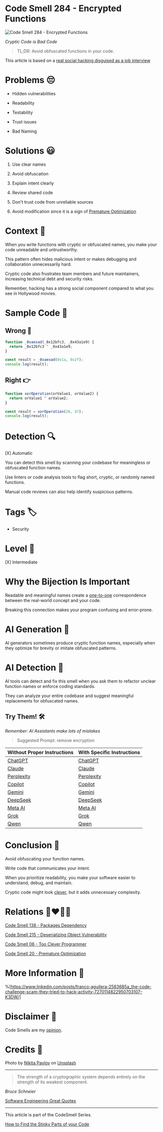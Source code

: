 # Code Smell 284 - Encrypted Functions

![Code Smell 284 - Encrypted Functions](Code%20Smell%20284%20-%20Encrypted%20Functions.jpg)

*Cryptic Code is Bad Code*

> TL;DR: Avoid obfuscated functions in your code.

This article is based on a [real social hacking disguised as a job interview](https://www.linkedin.com/posts/franco-aguilera-2583685a_the-code-challenge-scam-they-tried-to-hack-activity-7270114822950703107-K3DW/)

# Problems 😔 

- Hidden vulnerabilities

- Readability

- Testability

- Trust issues

- Bad Naming

# Solutions 😃

1. Use clear names

2. Avoid obfuscation

3. Explain intent clearly

4. Review shared code

5. Don't trust code from unreliable sources

6. Avoid modification since it is a sign of [Premature Optimization](https://github.com/mcsee/Software-Design-Articles/tree/main/Articles/Code%20Smells/Code%20Smell%2020%20-%20Premature%20Optimization/readme.md)

# Context 💬

When you write functions with cryptic or obfuscated names, you make your code unreadable and untrustworthy. 

This pattern often hides malicious intent or makes debugging and collaboration unnecessarily hard. 

Cryptic code also frustrates team members and future maintainers, increasing technical debt and security risks.

Remember, hacking has a strong social component compared to what you see in Hollywood movies.

# Sample Code 📖

## Wrong 🚫

<!-- [Gist Url](https://gist.github.com/mcsee/fc14884bd6d4a0b5d76e6b96eb30b10a) -->

```javascript
function _0xaexad(_0x12bfc3, _0x43a1e9) {
  return _0x12bfc3 ^ _0x43a1e9;
}

const result = _0xaexad(0x1a, 0x2f);
console.log(result);
```

## Right 👉

<!-- [Gist Url](https://gist.github.com/mcsee/d3c4ca8ecbf71ab3a7ef157d87a5ac8d) -->

```javascript
function xorOperation(orValue1, orValue2) {
  return orValue1 ^ orValue2;
}

const result = xorOperation(26, 47);
console.log(result);
```

# Detection 🔍

[X] Automatic 

You can detect this smell by scanning your codebase for meaningless or obfuscated function names. 

Use linters or code analysis tools to flag short, cryptic, or randomly named functions. 

Manual code reviews can also help identify suspicious patterns.

# Tags 🏷️

- Security

# Level 🔋

[X] Intermediate

# Why the Bijection Is Important 

Readable and meaningful names create a [one-to-one](https://github.com/mcsee/Software-Design-Articles/tree/main/Articles/Theory/What%20is%20(wrong%20with)%20software/readme.md) correspondence between the real-world concept and your code. 

Breaking this connection makes your program confusing and error-prone. 

# AI Generation 🤖

AI generators sometimes produce cryptic function names, especially when they optimize for brevity or imitate obfuscated patterns. 

# AI Detection 🥃

AI tools can detect and fix this smell when you ask them to refactor unclear function names or enforce coding standards. 

They can analyze your entire codebase and suggest meaningful replacements for obfuscated names.

## Try Them! 🛠

*Remember: AI Assistants make lots of mistakes*

> Suggested Prompt: remove encryption

| Without Proper Instructions    | With Specific Instructions |
| -------- | ------- |
| [ChatGPT](https://chat.openai.com/?q=Correct+and+explain+this+code%3A+%60%60%60javascript%0D%0Afunction+_0xaexad%28_0x12bfc3%2C+_0x43a1e9%29+%7B%0D%0A++return+_0x12bfc3+%5E+_0x43a1e9%3B%0D%0A%7D%0D%0A%0D%0Aconst+result+%3D+_0xaexad%280x1a%2C+0x2f%29%3B%0D%0Aconsole.log%28result%29%3B%0D%0A%60%60%60) | [ChatGPT](https://chat.openai.com/?q=remove+encryption%3A+%60%60%60javascript%0D%0Afunction+_0xaexad%28_0x12bfc3%2C+_0x43a1e9%29+%7B%0D%0A++return+_0x12bfc3+%5E+_0x43a1e9%3B%0D%0A%7D%0D%0A%0D%0Aconst+result+%3D+_0xaexad%280x1a%2C+0x2f%29%3B%0D%0Aconsole.log%28result%29%3B%0D%0A%60%60%60) |
| [Claude](https://claude.ai/new?q=Correct+and+explain+this+code%3A+%60%60%60javascript%0D%0Afunction+_0xaexad%28_0x12bfc3%2C+_0x43a1e9%29+%7B%0D%0A++return+_0x12bfc3+%5E+_0x43a1e9%3B%0D%0A%7D%0D%0A%0D%0Aconst+result+%3D+_0xaexad%280x1a%2C+0x2f%29%3B%0D%0Aconsole.log%28result%29%3B%0D%0A%60%60%60) | [Claude](https://claude.ai/new?q=remove+encryption%3A+%60%60%60javascript%0D%0Afunction+_0xaexad%28_0x12bfc3%2C+_0x43a1e9%29+%7B%0D%0A++return+_0x12bfc3+%5E+_0x43a1e9%3B%0D%0A%7D%0D%0A%0D%0Aconst+result+%3D+_0xaexad%280x1a%2C+0x2f%29%3B%0D%0Aconsole.log%28result%29%3B%0D%0A%60%60%60) |
| [Perplexity](https://www.perplexity.ai/?q=Correct+and+explain+this+code%3A+%60%60%60javascript%0D%0Afunction+_0xaexad%28_0x12bfc3%2C+_0x43a1e9%29+%7B%0D%0A++return+_0x12bfc3+%5E+_0x43a1e9%3B%0D%0A%7D%0D%0A%0D%0Aconst+result+%3D+_0xaexad%280x1a%2C+0x2f%29%3B%0D%0Aconsole.log%28result%29%3B%0D%0A%60%60%60) | [Perplexity](https://www.perplexity.ai/?q=remove+encryption%3A+%60%60%60javascript%0D%0Afunction+_0xaexad%28_0x12bfc3%2C+_0x43a1e9%29+%7B%0D%0A++return+_0x12bfc3+%5E+_0x43a1e9%3B%0D%0A%7D%0D%0A%0D%0Aconst+result+%3D+_0xaexad%280x1a%2C+0x2f%29%3B%0D%0Aconsole.log%28result%29%3B%0D%0A%60%60%60) |
| [Copilot](https://www.bing.com/chat?showconv=1&sendquery=1&q=Correct+and+explain+this+code%3A+%60%60%60javascript%0D%0Afunction+_0xaexad%28_0x12bfc3%2C+_0x43a1e9%29+%7B%0D%0A++return+_0x12bfc3+%5E+_0x43a1e9%3B%0D%0A%7D%0D%0A%0D%0Aconst+result+%3D+_0xaexad%280x1a%2C+0x2f%29%3B%0D%0Aconsole.log%28result%29%3B%0D%0A%60%60%60) | [Copilot](https://www.bing.com/chat?showconv=1&sendquery=1&q=remove+encryption%3A+%60%60%60javascript%0D%0Afunction+_0xaexad%28_0x12bfc3%2C+_0x43a1e9%29+%7B%0D%0A++return+_0x12bfc3+%5E+_0x43a1e9%3B%0D%0A%7D%0D%0A%0D%0Aconst+result+%3D+_0xaexad%280x1a%2C+0x2f%29%3B%0D%0Aconsole.log%28result%29%3B%0D%0A%60%60%60) |
| [Gemini](https://gemini.google.com/) | [Gemini](https://gemini.google.com/) | 
| [DeepSeek](https://chat.deepseek.com/) | [DeepSeek](https://chat.deepseek.com/) | 
| [Meta AI](https://www.meta.ai/chat) | [Meta AI](https://www.meta.ai/) | 
| [Grok](https://grok.com/) | [Grok](https://grok.com/) | 
| [Qwen](https://chat.qwen.ai/) | [Qwen](https://chat.qwen.ai/) | 

# Conclusion 🏁

Avoid obfuscating your function names. 

Write code that communicates your intent. 

When you prioritize readability, you make your software easier to understand, debug, and maintain. 

Cryptic code might look [clever](https://github.com/mcsee/Software-Design-Articles/tree/main/Articles/Code%20Smells/Code%20Smell%2006%20-%20Too%20Clever%20Programmer/readme.md), but it adds unnecessary complexity.

# Relations 👩‍❤️‍💋‍👨

[Code Smell 138 - Packages Dependency](https://github.com/mcsee/Software-Design-Articles/tree/main/Articles/Code%20Smells/Code%20Smell%20138%20-%20Packages%20Dependency/readme.md)

[Code Smell 215 - Deserializing Object Vulnerability](https://github.com/mcsee/Software-Design-Articles/tree/main/Articles/Code%20Smells/Code%20Smell%20215%20-%20Deserializing%20Object%20Vulnerability/readme.md)

[Code Smell 06 - Too Clever Programmer](https://github.com/mcsee/Software-Design-Articles/tree/main/Articles/Code%20Smells/Code%20Smell%2006%20-%20Too%20Clever%20Programmer/readme.md)

[Code Smell 20 - Premature Optimization](https://github.com/mcsee/Software-Design-Articles/tree/main/Articles/Code%20Smells/Code%20Smell%2020%20-%20Premature%20Optimization/readme.md)

# More Information 📕

%[https://www.linkedin.com/posts/franco-aguilera-2583685a_the-code-challenge-scam-they-tried-to-hack-activity-7270114822950703107-K3DW/]

# Disclaimer 📘

Code Smells are my [opinion](https://github.com/mcsee/Software-Design-Articles/tree/main/Articles/Blogging/I%20Wrote%20More%20than%2090%20Articles%20on%202021%20Here%20is%20What%20I%20Learned/readme.md).

# Credits 🙏

Photo by [Nikita Pavlov](https://unsplash.com/@pavme) on [Unsplash](https://unsplash.com/photos/a-person-with-a-mask-2RBo6q8bBko)      
  
* * *

> The strength of a cryptographic system depends entirely on the strength of its weakest component. 

_Bruce Schneier_
 
[Software Engineering Great Quotes](https://github.com/mcsee/Software-Design-Articles/tree/main/Articles/Quotes/Software%20Engineering%20Great%20Quotes/readme.md)

* * *

This article is part of the CodeSmell Series.

[How to Find the Stinky Parts of your Code](https://github.com/mcsee/Software-Design-Articles/tree/main/Articles/Code%20Smells/How%20to%20Find%20the%20Stinky%20parts%20of%20your%20Code/readme.md)